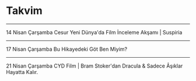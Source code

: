 # Takvim

<hr> 14 Nisan Çarşamba </hr>
Cesur Yeni Dünya'da Film İnceleme Akşamı | Suspiria
<hr> 17 Nisan Çarşamba </hr>
Bu Hikayedeki Göt Ben Miyim?
<hr> 21 Nisan Çarşamba </hr>
CYD Film | Bram Stoker'dan Dracula & Sadece Âşıklar Hayatta Kalır.
